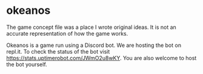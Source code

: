 # okeanos

The game concept file was a place I wrote original ideas. It is not an accurate representation of how the game works.

Okeanos is a game run using a Discord bot. We are hosting the bot on repl.it. To check the status of the bot visit https://stats.uptimerobot.com/JWmO2u8wKY. 
You are also welcome to host the bot yourself.

